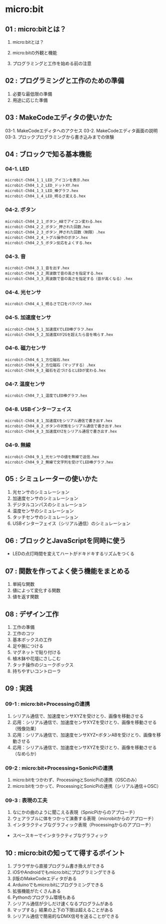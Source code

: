 # micro:bit

## 01 : micro:bitとは？
1. micro:bitとは？
2. micro:bitの外観と機能

3. プログラミングと工作を始める前の注意

## 02 : プログラミングと工作のための準備
1. 必要な最低限の準備
2. 用途に応じた準備

## 03 : MakeCodeエディタの使いかた
   03-1. MakeCodeエディタへのアクセス
   03-2. MakeCodeエディタ画面の説明
   03-3. プロックプログラミングから書き込みまでの体験

## 04 : ブロックで知る基本機能
### 04-1. LED
    microbit-Ch04_1_1_LED_アイコンを表示.hex
    microbit-Ch04_1_2_LED_ドットXY.hex
    microbit-Ch04_1_3_LED_棒グラフ.hex
    microbit-Ch04_1_4_LED_明るさ変える.hex
### 04-2. ボタン
    microbit-Ch04_2_1_ボタン_ABでアイコン変わる.hex
    microbit-Ch04_2_2_ボタン_押された回数.hex
    microbit-Ch04_2_3_ボタン_押された回数（制限）.hex
    microbit-Ch04_2_4_トグル操作のボタン.hex
    microbit-Ch04_2_5_ボタン反応をよくする.hex
### 04-3. 音
    microbit-Ch04_3_1_音を出す.hex
    microbit-Ch04_3_2_周波数で音の高さを指定する.hex
    microbit-Ch04_3_3_周波数で音の高さを指定する（音が高くなる）.hex
### 04-4. 光センサ
    microbit-Ch04_4_1_明るさで口をパクパク.hex
### 04-5.  加速度センサ
    microbit-Ch04_5_1_加速度XでLED棒グラフ.hex
    microbit-Ch04_5_2_加速度Xが2Gを超えたら音を鳴らす.hex
### 04-6. 磁力センサ
    microbit-Ch04_6_1_方位磁石.hex
    microbit-Ch04_6_2_方位磁石（マップする）.hex
    microbit-Ch04_6_3_磁石を近づけるとLEDが変わる.hex
### 04-7. 温度センサ
    microbit-Ch04_7_1_温度でLED棒グラフ.hex
### 04-8. USBインターフェイス
    microbit-Ch04_8_1_加速度Xをシリアル通信で書き出す.hex
    microbit-Ch04_8_2_ボタンの状態をシリアル通信で書き出す.hex
    microbit-Ch04_8_3_加速度XYZをシリアル通信で書き出す.hex
### 04-9. 無線
    microbit-Ch04_9_1_光センサの値を無線で送信.hex
    microbit-Ch04_9_2_無線で文字列を受けてLED棒グラフ.hex


## 05 : シミュレーターの使いかた
1. 光センサのシミュレーション
2. 加速度センサのシミュレーション
3. デジタルコンパスのシミュレーション
4. 温度センサのシミュレーション
5. タッチセンサのシミュレーション
6. USBインターフェイス（シリアル通信）のシミュレーション

## 06 : ブロックとJavaScriptを同時に使う
- LEDの点灯時間を変えてハートがドキドキするリズムをつくる

## 07 : 関数を作ってよく使う機能をまとめる
1. 単純な関数
2. 値によって変化する関数
3. 値を返す関数

## 08 : デザイン工作
1. 工作の準備
2. 工作のコツ
3. 基本ボックスの工作
4. 足や腕につける
5. マグネットで貼り付ける
6. 植木鉢や花壇にさしこむ
7. タッチ操作のジュークボックス
8. 持ちやすいコントローラ

## 09 : 実践
### 09-1 : micro:bit+Processingの連携
1. シリアル通信で、加速度センサXYZを受けとり、画像を移動させる
2. 応用：シリアル通信で、加速度センサXYZを受けとり、画像を移動させる（残像効果）
3. 応用：シリアル通信で、加速度センサXYZ+ボタンABを受けとり、画像を移動させる
4. 応用：シリアル通信で、加速度センサXYZを受けとり、画像を移動させる（なめらか）

### 09-2 : micro:bit+Processing+SonicPiの連携
1. micro:bitをつかわず、ProcessingとSonicPiの連携（OSCのみ）
2. micro:bitをつかって、ProcessingとSonicPiの連携（シリアル通信＋OSC）

### 09-3 : 表現の工夫
1. なにかの曲のように聞こえる表現（SpnicPiからのアプローチ）
2. ウェアラブルに体をつかって演奏する表現（microbitからのアプローチ）
3. インタラクティブなグラフィック表現（Processingからのアプローチ）
- スペースキーでインタラクティブなグラフィック
## 10 : micro:bitの知ってて得するポイント
1. ブラウザから直接プログラム書き換えができる
2. iOSやAndroidでもmicro:bitにプログラミングできる
3. β版のMakeCodeエディタがある
4. Arduinoでもmicro:bitにプログラミングできる
5. 拡張機能がたくさんある
6. Pythonのプログラム環境もある
7. シリアル通信が少しだけ速くなるプログラムがある
8. マップする」結果の上下の下限は超えることがある
9. シリアル通信で簡易的なDMX信号を送ることができる
